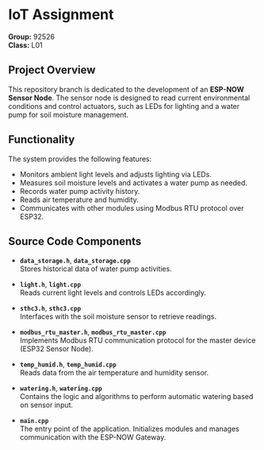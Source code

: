 # IoT Assignment  
**Group:** 92526  
**Class:** L01  

## Project Overview  
This repository branch is dedicated to the development of an **ESP-NOW Sensor Node**. The sensor node is designed to read current environmental conditions and control actuators, such as LEDs for lighting and a water pump for soil moisture management.

## Functionality  
The system provides the following features:
- Monitors ambient light levels and adjusts lighting via LEDs.
- Measures soil moisture levels and activates a water pump as needed.
- Records water pump activity history.
- Reads air temperature and humidity.
- Communicates with other modules using Modbus RTU protocol over ESP32.

## Source Code Components

- **`data_storage.h`**, **`data_storage.cpp`**    
  Stores historical data of water pump activities.

- **`light.h`**, **`light.cpp`**  
  Reads current light levels and controls LEDs accordingly.

- **`sthc3.h`**, **`sthc3.cpp`**  
  Interfaces with the soil moisture sensor to retrieve readings.

- **`modbus_rtu_master.h`**, **`modbus_rtu_master.cpp`**  
  Implements Modbus RTU communication protocol for the master device (ESP32 Sensor Node).

- **`temp_humid.h`**, **`temp_humid.cpp`**  
  Reads data from the air temperature and humidity sensor.

- **`watering.h`**, **`watering.cpp`**  
Contains the logic and algorithms to perform automatic watering based on sensor input.

- **`main.cpp`**  
  The entry point of the application. Initializes modules and manages communication with the ESP-NOW Gateway.

